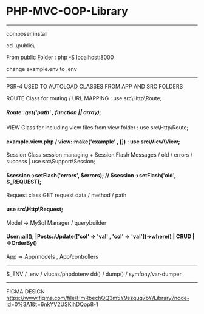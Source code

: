 # PHP-MVC-OOP-Library


_____________________________________________________________

composer install

cd .\public\

From public Folder : php -S localhost:8000

change example.env to .env


___________________________________________________________

PSR-4 USED TO AUTOLOAD CLASSES FROM APP AND SRC FOLDERS

ROUTE Class for routing / URL MAPPING : use src\Http\Route; 
##### Route::get('path' , function || array);

VIEW Class for including view files from view folder  : use src\Http\Route; 
#### example.view.php / view::make('example' , []) : use src\View\View;

Session Class session managing + Session Flash Messages / old / errors / success  | use src\Support\Session;
####   $session->setFlash('errors', $errors); // $session->setFlash('old', $_REQUEST);

Request class GET request data / method / path 
#### use src\Http\Request;

Model ->  MySql Manager / querybuilder 
#### User::all(); |Posts::Update(['col' => 'val' , 'col' => 'val'])->where()  | CRUD | ->OrderBy() 

App => App/models , App/controllers

_________________________________________________________________________________________

$_ENV / .env / vlucas/phpdotenv
dd() / dump() / symfony/var-dumper

_____________________________________________________________
FIGMA DESIGN
https://www.figma.com/file/HmRbechQQ3m5Y9szquq7bY/Library?node-id=0%3A1&t=6nkYV2USKihDQop8-1


